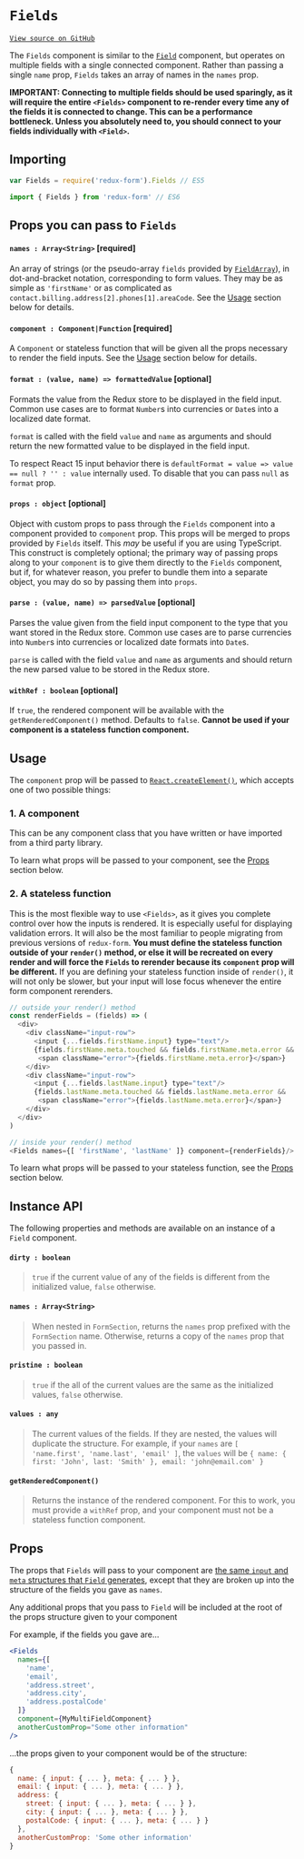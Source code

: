 # `Fields`

[`View source on GitHub`](https://github.com/erikras/redux-form/blob/master/src/Fields.js)

The `Fields` component is similar to the
[`Field`](https://redux-form.com/6.2.0/docs/api/Field.md/) component, but
operates on multiple fields with a single connected component. Rather than
passing a single `name` prop, `Fields` takes an array of names in the `names`
prop.

**IMPORTANT: Connecting to multiple fields should be used sparingly, as it will
require the entire `<Fields>` component to re-render every time any of the
fields it is connected to change. This can be a performance bottleneck. Unless
you absolutely need to, you should connect to your fields individually with
`<Field>`.**

## Importing

```javascript
var Fields = require('redux-form').Fields // ES5
```

```javascript
import { Fields } from 'redux-form' // ES6
```

## Props you can pass to `Fields`

#### `names : Array<String>` [required]

An array of strings (or the pseudo-array `fields` provided by
[`FieldArray`](https://redux-form.com/6.2.0/docs/api/FieldArray.md/)), in
dot-and-bracket notation, corresponding to form values. They may be as simple as
`'firstName'` or as complicated as
`contact.billing.address[2].phones[1].areaCode`. See the [Usage](#usage) section
below for details.

#### `component : Component|Function` [required]

A `Component` or stateless function that will be given all the props necessary
to render the field inputs. See the [Usage](#usage) section below for details.

#### `format : (value, name) => formattedValue` [optional]

Formats the value from the Redux store to be displayed in the field input.
Common use cases are to format `Number`s into currencies or `Date`s into a
localized date format.

`format` is called with the field `value` and `name` as arguments and should
return the new formatted value to be displayed in the field input.

To respect React 15 input behavior there is `defaultFormat = value => value == null ? '' : value` internally used. To disable that you can pass `null` as
`format` prop.

#### `props : object` [optional]

Object with custom props to pass through the `Fields` component into a component
provided to `component` prop. This props will be merged to props provided by
`Fields` itself. This _may_ be useful if you are using TypeScript. This
construct is completely optional; the primary way of passing props along to your
`component` is to give them directly to the `Fields` component, but if, for
whatever reason, you prefer to bundle them into a separate object, you may do so
by passing them into `props`.

#### `parse : (value, name) => parsedValue` [optional]

Parses the value given from the field input component to the type that you want
stored in the Redux store. Common use cases are to parse currencies into
`Number`s into currencies or localized date formats into `Date`s.

`parse` is called with the field `value` and `name` as arguments and should
return the new parsed value to be stored in the Redux store.

#### `withRef : boolean` [optional]

If `true`, the rendered component will be available with the
`getRenderedComponent()` method. Defaults to `false`. **Cannot be used if your
component is a stateless function component.**

## Usage

The `component` prop will be passed to
[`React.createElement()`](http://facebook.github.io/react/docs/top-level-api.html#react.createelement),
which accepts one of two possible things:

### 1. A component

This can be any component class that you have written or have imported from a
third party library.

To learn what props will be passed to your component, see the [Props](#props)
section below.

### 2. A stateless function

This is the most flexible way to use `<Fields>`, as it gives you complete
control over how the inputs is rendered. It is especially useful for displaying
validation errors. It will also be the most familiar to people migrating from
previous versions of `redux-form`. **You must define the stateless function
outside of your `render()` method, or else it will be recreated on every render
and will force the `Fields` to rerender because its `component` prop will be
different.** If you are defining your stateless function inside of `render()`,
it will not only be slower, but your input will lose focus whenever the entire
form component rerenders.

```js
// outside your render() method
const renderFields = (fields) => (
  <div>
    <div className="input-row">
      <input {...fields.firstName.input} type="text"/>
      {fields.firstName.meta.touched && fields.firstName.meta.error &&
       <span className="error">{fields.firstName.meta.error}</span>}
    </div>
    <div className="input-row">
      <input {...fields.lastName.input} type="text"/>
      {fields.lastName.meta.touched && fields.lastName.meta.error &&
       <span className="error">{fields.lastName.meta.error}</span>}
    </div>
  </div>
)

// inside your render() method
<Fields names={[ 'firstName', 'lastName' ]} component={renderFields}/>
```

To learn what props will be passed to your stateless function, see the
[Props](#props) section below.

## Instance API

The following properties and methods are available on an instance of a `Field`
component.

#### `dirty : boolean`

> `true` if the current value of any of the fields is different from the
> initialized value, `false` otherwise.

#### `names : Array<String>`

> When nested in `FormSection`, returns the `names` prop prefixed with the
> `FormSection` name. Otherwise, returns a copy of the `names` prop that you
> passed in.

#### `pristine : boolean`

> `true` if the all of the current values are the same as the initialized
> values, `false` otherwise.

#### `values : any`

> The current values of the fields. If they are nested, the values will
> duplicate the structure. For example, if your `names` are `[ 'name.first', 'name.last', 'email' ]`, the `values` will be `{ name: { first: 'John', last: 'Smith' }, email: 'john@email.com' }`

#### `getRenderedComponent()`

> Returns the instance of the rendered component. For this to work, you must
> provide a `withRef` prop, and your component must not be a stateless function
> component.

####

## Props

The props that `Fields` will pass to your component are
[the same `input` and `meta` structures that `Field` generates](https://redux-form.com/7.4.0/docs/api/Field.md/#props),
except that they are broken up into the structure of the fields you gave as
`names`.

Any additional props that you pass to `Field` will be included at the root of
the props structure given to your component

For example, if the fields you gave are...

```jsx
<Fields
  names={[
    'name',
    'email',
    'address.street',
    'address.city',
    'address.postalCode'
  ]}
  component={MyMultiFieldComponent}
  anotherCustomProp="Some other information"
/>
```

...the props given to your component would be of the structure:

```jsx
{
  name: { input: { ... }, meta: { ... } },
  email: { input: { ... }, meta: { ... } },
  address: {
    street: { input: { ... }, meta: { ... } },
    city: { input: { ... }, meta: { ... } },
    postalCode: { input: { ... }, meta: { ... } }
  },
  anotherCustomProp: 'Some other information'
}
```
